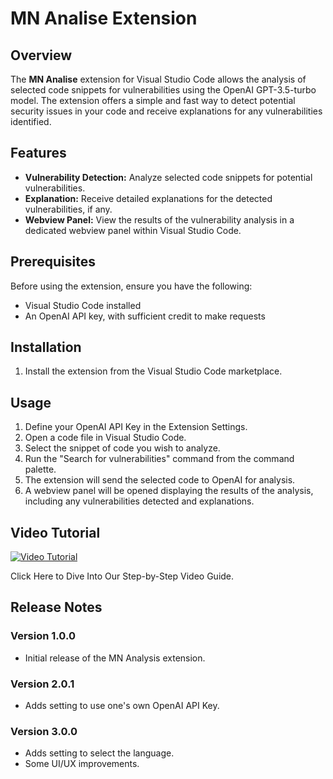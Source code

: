# MN Analise Extension

## Overview

The **MN Analise** extension for Visual Studio Code allows the analysis of selected code snippets for vulnerabilities using the OpenAI GPT-3.5-turbo model. The extension offers a simple and fast way to detect potential security issues in your code and receive explanations for any vulnerabilities identified.

## Features

- **Vulnerability Detection:** Analyze selected code snippets for potential vulnerabilities.
- **Explanation:** Receive detailed explanations for the detected vulnerabilities, if any.
- **Webview Panel:** View the results of the vulnerability analysis in a dedicated webview panel within Visual Studio Code.

## Prerequisites

Before using the extension, ensure you have the following:

- Visual Studio Code installed
- An OpenAI API key, with sufficient credit to make requests

## Installation

1. Install the extension from the Visual Studio Code marketplace.

## Usage

1. Define your OpenAI API Key in the Extension Settings.
2. Open a code file in Visual Studio Code.
3. Select the snippet of code you wish to analyze.
4. Run the "Search for vulnerabilities" command from the command palette.
5. The extension will send the selected code to OpenAI for analysis.
6. A webview panel will be opened displaying the results of the analysis, including any vulnerabilities detected and explanations.

## Video Tutorial 

[![Video Tutorial](https://i.ibb.co/cv8t3jT/videotutorial.png)](https://youtu.be/eYGCIgFqpjU?si=lCK1XrrVDNkk0WzH)

Click Here to Dive Into Our Step-by-Step Video Guide.

## Release Notes

### Version 1.0.0

- Initial release of the MN Analysis extension.

### Version 2.0.1

- Adds setting to use one's own OpenAI API Key.

### Version 3.0.0

- Adds setting to select the language.
- Some UI/UX improvements.


